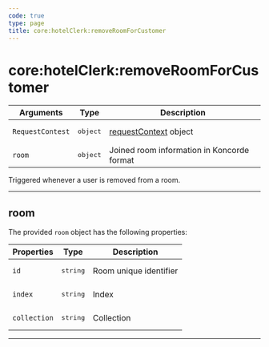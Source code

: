 ```yaml
---
code: true
type: page
title: core:hotelClerk:removeRoomForCustomer
---
```


# core:hotelClerk:removeRoomForCustomer


| Arguments        | Type              | Description                                                                                  |
| -----------------| ----------------- | -------------------------------------------------------------------------------------------- |
| `RequestContest` | <pre>object</pre> | [requestContext](https://docs.kuzzle.io/core/1/protocols/api/context/requestcontext/) object |
| `room`           | <pre>object</pre> | Joined room information in Koncorde format                                                   |

Triggered whenever a user is removed from a room. 

---

## room

The provided `room` object has the following properties:

| Properties     | Type                 | Description             |
| -------------- | -------------------- | ----------------------- |
| `id`           | <pre>string</pre>    | Room unique identifier  |
| `index`        | <pre>string</pre>    | Index                   |
| `collection`   | <pre>string</pre>    | Collection              |

---

